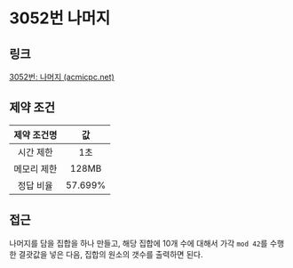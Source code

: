 # 3052번 나머지

## 링크

[3052번: 나머지 (acmicpc.net)](https://www.acmicpc.net/problem/3052)

## 제약 조건

| 제약 조건명 |   값    |
| :---------: | :-----: |
|  시간 제한  |   1초   |
| 메모리 제한 |  128MB  |
|  정답 비율  | 57.699% |

## 접근

나머지를 담을 집합을 하나 만들고, 해당 집합에 10개 수에 대해서 가각 `mod 42`를 수행한 결괏값을 넣은 다음, 집합의 원소의 갯수를 출력하면 된다.
